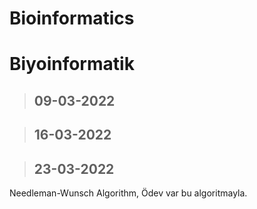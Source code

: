 # Bioinformatics


# Biyoinformatik



> ## 09-03-2022


> ## 16-03-2022


> ## 23-03-2022

Needleman-Wunsch Algorithm,
Ödev var bu algoritmayla.
